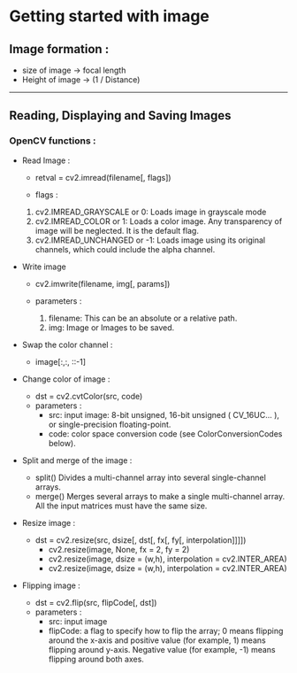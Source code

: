 # Getting started with image

## Image formation :

* size of image -> focal length
* Height of image -> (1 / Distance)

---

## Reading, Displaying and Saving Images

### OpenCV functions :

* Read Image :
	
	* retval = cv2.imread(filename[, flags])
	
	* flags :
	
	1. cv2.IMREAD_GRAYSCALE or 0: Loads image in grayscale mode
	2. cv2.IMREAD_COLOR or 1: Loads a color image. Any transparency of image will be neglected. It is the default flag.
	3. cv2.IMREAD_UNCHANGED or -1: Loads image using its original channels, which could include the alpha channel.

* Write image 
	* cv2.imwrite(filename, img[, params])
	
	* parameters :

		1. filename: This can be an absolute or a relative path.
		2. img: Image or Images to be saved. 

* Swap the color channel :
	* image[:,:, ::-1]

* Change color of image :
	
	* dst = cv2.cvtColor(src, code)
	* parameters : 
		* src: input image: 8-bit unsigned, 16-bit unsigned ( CV_16UC... ), or single-precision floating-point.
		* code: color space conversion code (see ColorConversionCodes below).

* Split and merge of the image :
	
	* split() Divides a multi-channel array into several single-channel arrays.
	* merge() Merges several arrays to make a single multi-channel array. All the input matrices must have the same size.


* Resize image :

	* dst = cv2.resize(src, dsize[, dst[, fx[, fy[, interpolation]]]])
		* cv2.resize(image, None, fx = 2, fy = 2)
		* cv2.resize(image, dsize = (w,h), interpolation = cv2.INTER_AREA)
		* cv2.resize(image, dsize = (w,h), interpolation = cv2.INTER_AREA)


* Flipping image :

	* dst = cv2.flip(src, flipCode[, dst])
	* parameters :
		* src: input image
		* flipCode: a flag to specify how to flip the array; 0 means flipping around the x-axis and positive value (for example, 1) means flipping around y-axis. Negative value (for example, -1) means flipping around both axes.		



